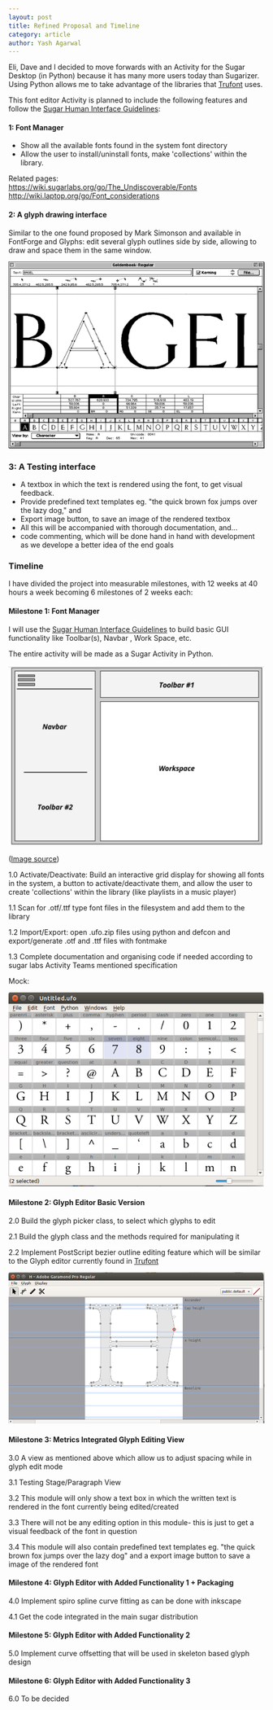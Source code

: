 ```yaml
---
layout: post
title: Refined Proposal and Timeline
category: article
author: Yash Agarwal
---
```


Eli, Dave and I decided to move forwards with an Activity for the Sugar Desktop (in Python) because it has many more users today than Sugarizer. 
Using Python allows me to take advantage of the libraries that [Trufont](https://github.com/trufont/trufont/) uses.

This font editor Activity is planned to include the following features and follow the [Sugar Human Interface Guidelines](https://wiki.sugarlabs.org/go/Human_Interface_Guidelines):

#### 1: Font Manager

* Show all the available fonts found in the system font directory
* Allow the user to install/uninstall fonts,  make 'collections' within the library.

Related pages:  
<https://wiki.sugarlabs.org/go/The_Undiscoverable/Fonts>  
<http://wiki.laptop.org/go/Font_considerations>

#### 2: A glyph drawing interface 

Similar to the one found proposed by Mark Simonson and available in FontForge and Glyphs: edit several glyph outlines side by side, allowing to draw and space them in the same window.

![Image of Glyph Editing Interface](files/img/1.png)

### 3: A Testing interface

* A textbox in which the text is rendered using the font, to get visual feedback. 
* Provide predefined text templates eg. "the quick brown fox jumps over the lazy dog," and 
* Export image button, to save an image of the rendered textbox
* All this will be accompanied with thorough documentation, and...
* code commenting, which will be done hand in hand with development as we develope a better idea of the end goals        

### Timeline

I have divided the project into measurable milestones, with 12 weeks at 40 hours a week becoming 6 milestones of 2 weeks each:

#### Milestone 1: Font Manager

I will use the [Sugar Human Interface Guidelines](https://wiki.sugarlabs.org/go/Human_Interface_Guidelines) to build basic GUI functionality like Toolbar(s), Navbar , Work Space, etc.

The entire activity will be made as a Sugar Activity in Python.

![Image of Activity Interface](files/img/2.PNG)

([Image source](https://docs.google.com/drawings/d/1ITy-XqcV3nkGV743eGUTfC1zkbzDui15thdrJYUe_Ag/edit))

1.0 Activate/Deactivate: Build an interactive grid display for showing all fonts in the system, a button to activate/deactivate them, and allow the user to create 'collections' within the library (like playlists in a music player) 

1.1 Scan for .otf/.ttf type font files in the filesystem and add them to the library

1.2 Import/Export: open .ufo.zip files using python and defcon and export/generate .otf and .ttf files with fontmake

1.3 Complete documentation and organising code if needed according to sugar labs Activity Teams mentioned specification 

Mock:

![Image of Complete Font display](files/img/3.png)

#### Milestone 2: Glyph Editor Basic Version

2.0 Build the glyph picker class, to select which glyphs to edit

2.1 Build the glyph class and the methods required for manipulating it 

2.2 Implement PostScript bezier outline editing feature which will be similar to the Glyph editor currently found in [Trufont](https://github.com/trufont/trufont/releases/tag/0.2.0)

![Image of Glyph Editing Interface](files/img/4.png)

#### Milestone 3: Metrics Integrated Glyph Editing View

3.0 A view as mentioned above which allow us to adjust spacing while in glyph edit mode 

3.1 Testing Stage/Paragraph View

3.2 This module will only show a text box in which the written text is rendered in the font currently being edited/created

3.3 There will not be any editing option in this module- this is just to get a visual feedback of the font in question

3.4 This module will also contain predefined text templates eg. "the quick brown fox jumps over the lazy dog"  and a export image button to save a image of the rendered font  

#### Milestone 4: Glyph Editor with Added Functionality 1 + Packaging

4.0 Implement spiro spline curve fitting as can be done with inkscape

4.1 Get the code integrated in the main sugar distribution

#### Milestone 5: Glyph Editor with Added Functionality 2

5.0 Implement curve offsetting that will be used in skeleton based glyph design 

#### Milestone 6: Glyph Editor with Added Functionality 3

6.0 To be decided
